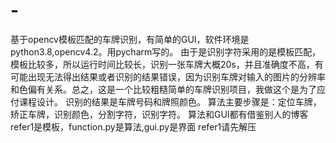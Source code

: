 # -
基于opencv模板匹配的车牌识别，有简单的GUI，软件环境是python3.8,opencv4.2。用pycharm写的。
由于是识别字符采用的是模板匹配，模板比较多，所以运行时间比较长，识别一张车牌大概20s，并且准确度不高，有可能出现无法得出结果或者识别的结果错误，因为识别车牌对输入的图片的分辨率和色偏有关系。总之，这是一个比较粗糙简单的车牌识别项目，我做这个是为了应付课程设计。
识别的结果是车牌号码和牌照颜色。
算法主要步骤是：定位车牌，矫正车牌，识别颜色，分割字符，识别字符。
算法和GUI都有借鉴别人的博客
refer1是模板，function.py是算法,gui.py是界面
refer1请先解压
